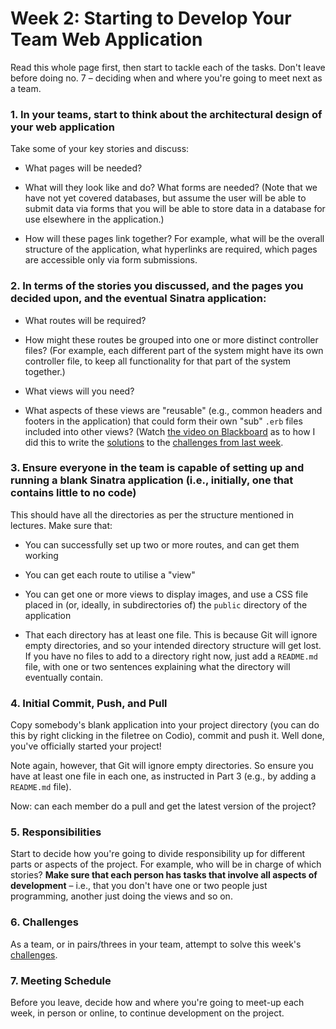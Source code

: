 # Week 2: Starting to Develop Your Team Web Application

Read this whole page first, then start to tackle each of the tasks. Don't leave
before doing no. 7 – deciding when and where you're going to meet next as a team.

### 1. In your teams, start to think about the architectural design of your web application

Take some of your key stories and discuss:

* What pages will be needed? 

* What will they look like and do? What forms are needed? (Note that we have not
  yet covered databases, but assume the user will be able to submit data via
  forms that you will be able to store data in a database for use elsewhere in
  the application.)

* How will these pages link together? For example, what will be the overall
  structure of the application, what hyperlinks are required, which pages are
  accessible only via form submissions.

### 2. In terms of the stories you discussed, and the pages you decided upon, and the eventual Sinatra application:

* What routes will be required?

* How might these routes be grouped into one or more distinct controller files?
  (For example, each different part of the system might have its own controller
  file, to keep all functionality for that part of the system together.)

* What views will you need? 

* What aspects of these views are "reusable" (e.g., common headers and footers
  in the application) that could form their own "sub" `.erb` files included into other
  views? (Watch [the video on Blackboard](https://vle.shef.ac.uk/ultra/courses/_107947_1/cl/outline) as to how I did this to write the [solutions](../week1/challenge-solutions) to the [challenges from last week](../week1/challenges.md).

### 3. Ensure everyone in the team is capable of setting up and running a blank Sinatra application (i.e., initially, one that contains little to no code)

This should have all the directories as per the structure mentioned in
lectures. Make sure that: 

* You can successfully set up two or more routes, and can get them working

* You can get each route to utilise a "view"

* You can get one or more views to display images, and use a CSS file placed in
  (or, ideally, in subdirectories of) the `public` directory of the application

* That each directory has at least one file. This is because Git will ignore
  empty directories, and so your intended directory structure will get lost. If
  you have no files to add to a directory right now, just add a `README.md`
  file, with one or two sentences explaining what the directory will eventually
  contain.

### 4. Initial Commit, Push, and Pull

Copy somebody's blank application into your project directory (you can do this
by right clicking in the filetree on Codio), commit and push it. Well done,
you've officially started your project! 

Note again, however, that Git will ignore empty directories. So ensure you have
at least one file in each one, as instructed in Part 3 (e.g., by adding a
`README.md` file).

Now: can each member do a pull and get the latest version of the project?

### 5. Responsibilities 

Start to decide how you're going to divide responsibility up for different parts
or aspects of the project. For example, who will be in charge of which stories?
**Make sure that each person has tasks that involve all aspects of development**
– i.e., that you don't have one or two people just programming, another just doing 
the views and so on.

### 6. Challenges

As a team, or in pairs/threes in your team, attempt to solve this week's [challenges](challenges.md).

### 7. Meeting Schedule

Before you leave, decide how and where you're going to meet-up each
week, in person or online, to continue development on the project.

